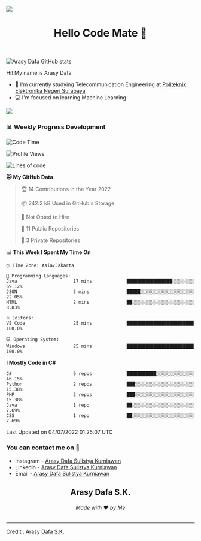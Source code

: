 ![](https://komarev.com/ghpvc/?username=arasydafa&label=Total+Visitors&style=flat)

<h1 align="center">Hello Code Mate 👋<!-- <img src="https://github.com/souvikguria98/souvikguria98/blob/master/Hi.gif" width="30"> --> </h1> 
<br>

![Arasy Dafa GitHub stats](https://github-readme-stats.vercel.app/api?username=arasydafa&count_private=true&show_icons=true&theme=react)

Hi! My name is Arasy Dafa
- 📡 I'm currently studying Telecommunication Engineering at [Politeknik Elektronika Negeri Surabaya](https://www.pens.ac.id)
- 💻 I'm focused on learning Machine Learning

<a href="https://www.youtube.com/watch?v=dQw4w9WgXcQ"><img src="https://user-images.githubusercontent.com/73097560/115834477-dbab4500-a447-11eb-908a-139a6edaec5c.gif"></a>

### 📊 Weekly Progress Development

<!--START_SECTION:waka-->
![Code Time](http://img.shields.io/badge/Code%20Time-0%20secs-blue)

![Profile Views](http://img.shields.io/badge/Profile%20Views-0-blue)

![Lines of code](https://img.shields.io/badge/From%20Hello%20World%20I%27ve%20Written-4%20Million%20lines%20of%20code-blue)

**🐱 My GitHub Data** 

> 🏆 14 Contributions in the Year 2022
 > 
> 📦 242.2 kB Used in GitHub's Storage 
 > 
> 🚫 Not Opted to Hire
 > 
> 📜 11 Public Repositories 
 > 
> 🔑 3 Private Repositories  
 > 
📊 **This Week I Spent My Time On** 

```text
⌚︎ Time Zone: Asia/Jakarta

💬 Programming Languages: 
Java                     17 mins             █████████████████░░░░░░░░   69.12% 
JSON                     5 mins              █████░░░░░░░░░░░░░░░░░░░░   22.05% 
HTML                     2 mins              ██░░░░░░░░░░░░░░░░░░░░░░░   8.83%

🔥 Editors: 
VS Code                  25 mins             █████████████████████████   100.0%

💻 Operating System: 
Windows                  25 mins             █████████████████████████   100.0%

```

**I Mostly Code in C#** 

```text
C#                       6 repos             ███████████░░░░░░░░░░░░░░   46.15% 
Python                   2 repos             ███░░░░░░░░░░░░░░░░░░░░░░   15.38% 
PHP                      2 repos             ███░░░░░░░░░░░░░░░░░░░░░░   15.38% 
Java                     1 repo              ██░░░░░░░░░░░░░░░░░░░░░░░   7.69% 
CSS                      1 repo              ██░░░░░░░░░░░░░░░░░░░░░░░   7.69%

```



 Last Updated on 04/07/2022 01:25:07 UTC
<!--END_SECTION:waka-->

### You can contact me on 📱
- Instagram - [Arasy Dafa Sulistya Kurniawan](https://instagram.com/arasydafa)
- Linkedin - [Arasy Dafa Sulistya Kurniawan](linkedin.com/in/arasy-dafa-sulistya-kurniawan-3783391b9)
- Email - [Arasy Dafa Sulistya Kurniawan](https://mail.google.com/mail/?view=cm&fs=1&tf=1&to=arasy.dafa@gmail.com&su=%5BGitHub%5D%20Contacted%20from%20README.md)

<h2 align="center">Arasy Dafa S.K.</h2>
<h6 align="center">Made with ❤️ by Me</h6>

------
Credit : [Arasy Dafa S.K.](https://github.com/arasydafa)
